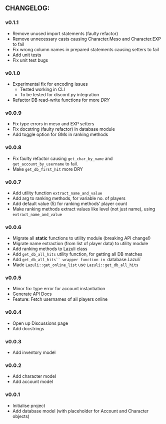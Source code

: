 ## CHANGELOG:  

### v0.1.1
- Remove unused import statements (faulty refactor)
- Remove unnecessary casts causing Character.Meso and Character.EXP to fail
- Fix wrong column names in prepared statements causing setters to fail
- Add unit tests
- Fix unit test bugs

### v0.1.0
- Experimental fix for encoding issues
    - Tested working in CLI
    - To be tested for discord.py integration
- Refactor DB read-write functions for more *DRY*

### v0.0.9
- Fix type errors in meso and EXP setters
- Fix docstring (faulty refactor) in database module
- Add toggle option for GMs in ranking methods 

### v0.0.8
- Fix faulty refactor causing `get_char_by_name` and `get_account_by_username` to fail.
- Make `get_db_first_hit` more DRY

### v0.0.7
- Add utility function `extract_name_and_value`
- Add arg to ranking methods, for variable no. of players
- Add default value (5) for ranking methods' player count
- Make ranking methods extract values like level (not just name), using `extract_name_and_value`

### v0.0.6
- Migrate all **static** functions to utility module (breaking API change!)
- Migrate name extraction (from list of player data) to utility module
- Add ranking methods to Lazuli class
- Add `get_db_all_hits` utility function, for getting all DB matches
- Add `get_db_all_hits`` wrapper function in `database.Lazuli`
- Made `Lazuli::get_online_list` use `Lazuli::get_db_all_hits`

### v0.0.5
- Minor fix: type error for account instantiation
- Generate API Docs
- Feature: Fetch usernames of all players online

### v0.0.4
- Open up Discussions page
- Add docstrings

### v0.0.3
- Add inventory model

### v0.0.2  
- Add character model
- Add account model
  
### v0.0.1  
- Initialise project  
- Add database model (with placeholder for Account and Character objects)  
